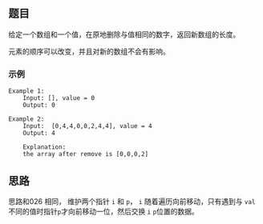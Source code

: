 ## 题目
给定一个数组和一个值，在原地删除与值相同的数字，返回新数组的长度。

元素的顺序可以改变，并且对新的数组不会有影响。

### 示例
```
Example 1:
	Input: [], value = 0
	Output: 0
```

```
Example 2:
	Input:  [0,4,4,0,0,2,4,4], value = 4
	Output: 4
	
	Explanation: 
	the array after remove is [0,0,0,2]
```

## 思路
思路和026 相同， 维护两个指针 `i` 和 `p`， `i` 随着遍历向前移动，只有遇到与 `val` 不同的值时指针`p`才向前移动一位，然后交换 `i` `p`位置的数据。
